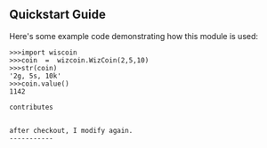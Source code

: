 Quickstart Guide
-----------------

Here's some example code demonstrating how this module is used:

    >>>import wiscoin
    >>>coin  =  wizcoin.WizCoin(2,5,10)
    >>>str(coin)
    '2g, 5s, 10k'
    >>>coin.value()
    1142

    contributes


    after checkout, I modify again.
    -----------
